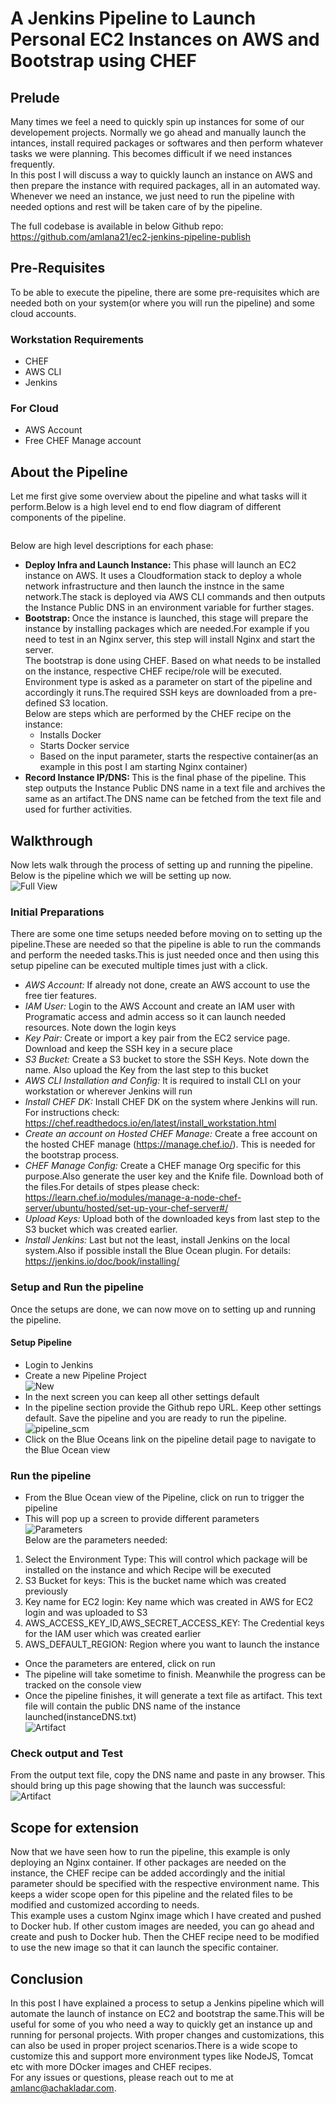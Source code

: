 # A Jenkins Pipeline to Launch Personal EC2 Instances on AWS and Bootstrap using CHEF  

## Prelude  
Many times we feel a need to quickly spin up instances for some of our developement projects. Normally we go ahead and manually launch the intances, install required packages or softwares and then perform whatever tasks we were planning. This becomes difficult if we need instances frequently.  
In this post I will discuss a way to quickly launch an instance on AWS and then prepare the instance with required packages, all in an automated way. Whenever we need an instance, we just need to run the pipeline with needed options and rest will be taken care of by the pipeline. 

The full codebase is available in below Github repo:  
https://github.com/amlana21/ec2-jenkins-pipeline-publish

## Pre-Requisites  
To be able to execute the pipeline, there are some pre-requisites which are needed both on your system(or where you will run the pipeline) and some cloud accounts.  

### Workstation Requirements  
- CHEF  
- AWS CLI  
- Jenkins  

### For Cloud  
- AWS Account  
- Free CHEF Manage account

## About the Pipeline  
Let me first give some overview about the pipeline and what tasks will it perform.Below is a high level end to end flow diagram of different components of the pipeline.  

<image>  

Below are high level descriptions for each phase:  
- <b>Deploy Infra and Launch Instance: </b>This phase will launch an EC2 instance on AWS. It uses a Cloudformation stack to deploy a whole network infrastructure and then launch the instnce in the same network.The stack is deployed via AWS CLI commands and then outputs the Instance Public DNS in an environment variable for further stages.  
- <b>Bootstrap: </b>Once the instance is launched, this stage will prepare the instance by installing packages which are needed.For example if you need to test in an Nginx server, this step will install Nginx and start the server.  
The bootstrap is done using CHEF. Based on what needs to be installed on the instance, respective CHEF recipe/role will be executed. Environment type is asked as a parameter on start of the pipeline and accordingly it runs.The required SSH keys are downloaded from a pre-defined S3 location.  
Below are steps which are performed by the CHEF recipe on the instance:  
  - Installs Docker  
  - Starts Docker service  
  - Based on the input parameter, starts the respective container(as an example in this post I am starting Nginx container)  
- <b>Record Instance IP/DNS: </b>This is the final phase of the pipeline. This step outputs the Instance Public DNS name in a text file and archives the same as an artifact.The DNS name can be fetched from the text file and used for further activities.

## Walkthrough  
Now lets walk through the process of setting up and running the pipeline. Below is the pipeline which we will be setting up now.  
![Full View](/images/flow_theory.png)

  ### Initial Preparations  
  There are some one time setups needed before moving on to setting up the pipeline.These are needed so that the pipeline is able to run the commands and perform the needed tasks.This is just needed once and then using this setup pipeline can be executed multiple times just with a click.  

  - <em>AWS Account: </em>If already not done, create an AWS account to use the free tier features.  
  - <em>IAM User: </em>Login to the AWS Account and create an IAM user with Programatic access and admin access so it can launch needed resources. Note down the login keys  
  - <em>Key Pair: </em>Create or import a key pair from the EC2 service page. Download and keep the SSH key in a secure place  
  - <em>S3 Bucket: </em>Create a S3 bucket to store the SSH Keys. Note down the name. Also upload the Key from the last step to this bucket
  - <em>AWS CLI Installation and Config: </em>It is required to install CLI on your workstation or wherever Jenkins will run  
  - <em>Install CHEF DK: </em>Install CHEF DK on the system where Jenkins will run. For instructions check: https://chef.readthedocs.io/en/latest/install_workstation.html  
  - <em>Create an account on Hosted CHEF Manage: </em>Create a free account on the hosted CHEF manage (https://manage.chef.io/). This is needed for the bootstrap process. 
  - <em>CHEF Manage Config: </em>Create a CHEF manage Org specific for this purpose.Also generate the user key and the Knife file. Download both of the files.For details of stpes please check: https://learn.chef.io/modules/manage-a-node-chef-server/ubuntu/hosted/set-up-your-chef-server#/  
  - <em>Upload Keys: </em>Upload both of the downloaded keys from last step to the S3 bucket which was created earlier.  
  - <em>Install Jenkins: </em>Last but not the least, install Jenkins on the local system.Also if possible install the Blue Ocean plugin. For details: https://jenkins.io/doc/book/installing/


  ### Setup and Run the pipeline  
  Once the setups are done, we can now move on to setting up and running the pipeline.  

  #### Setup Pipeline  
  - Login to Jenkins  
  - Create a new Pipeline Project  
  ![New](/images/new_pipeline.png) 
  - In the next screen you can keep all other settings default  
  - In the pipeline section provide the Github repo URL. Keep other settings default. Save the pipeline and you are ready to run the pipeline.  
  ![pipeline_scm](/images/pipeline_scm.png)  
  - Click on the Blue Oceans link on the pipeline detail page to navigate to the Blue Ocean view  

  ### Run the pipeline  
  - From the Blue Ocean view of the Pipeline, click on run to trigger the pipeline  
  - This will pop up a screen to provide different parameters  
  ![Parameters](/images/parameters.png)  
  Below are the parameters needed:  
  1. Select the Environment Type: This will control which package will be installed on the instance and which Recipe will be executed  
  2. S3 Bucket for keys: This is the bucket name which was created previously  
  3. Key name for EC2 login: Key name which was created in AWS for EC2 login and was uploaded to S3  
  4. AWS_ACCESS_KEY_ID,AWS_SECRET_ACCESS_KEY: The Credential keys for the IAM user which was created earlier  
  5. AWS_DEFAULT_REGION: Region where you want to launch the instance  
  - Once the parameters are entered, click on run  
  - The pipeline will take sometime to finish. Meanwhile the progress can be tracked on the console view  
  - Once the pipeline finishes, it will generate a text file as artifact. This text file will contain the public DNS name of the instance launched(instanceDNS.txt)  
  ![Artifact](/images/artifacts_view.png) 

  ### Check output and Test  
  From the output text file, copy the DNS name and paste in any browser. This should bring up this page showing that the launch was successful:  
  ![Artifact](/images/finalpage.png) 

## Scope for extension  
Now that we have seen how to run the pipeline, this example is only deploying an Nginx container. If other packages are needed on the instance, the CHEF recipe can be added accordingly and the initial parameter should be specified with the respective environment name. This keeps a wider scope open for this pipeline and the related files to be modified and customized according to needs.  
This example uses a custom Nginx image which I have created and pushed to Docker hub. If other custom images are needed, you can go ahead and create and push to Docker hub. Then the CHEF recipe need to be modified to use the new image so that it can launch the specific container.


## Conclusion  
In this post I have explained a process to setup a Jenkins pipeline which will automate the launch of instance on EC2 and bootstrap the same.This will be useful for some of you who need a way to quickly get an instance up and running for personal projects. With proper changes and customizations, this can also be used in proper project scenarios.There is a wide scope to customize this and support more environment types like NodeJS, Tomcat etc with more DOcker images and CHEF recipes.  
For any issues or questions, please reach out to me at amlanc@achakladar.com.